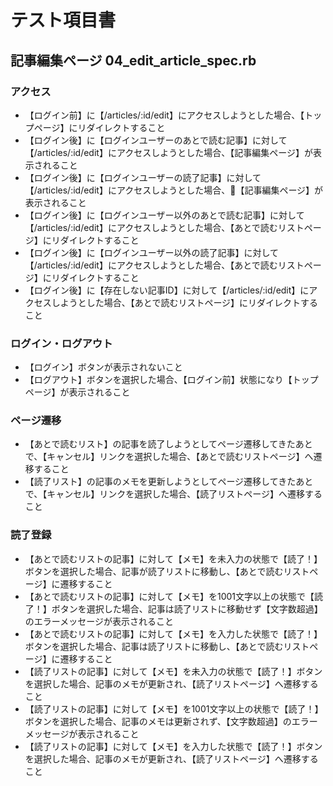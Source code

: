 # テスト項目書

## 記事編集ページ 04_edit_article_spec.rb

### アクセス
- 【ログイン前】に【/articles/:id/edit】にアクセスしようとした場合、【トップページ】にリダイレクトすること
- 【ログイン後】に【ログインユーザーのあとで読む記事】に対して【/articles/:id/edit】にアクセスしようとした場合、【記事編集ページ】が表示されること
- 【ログイン後】に【ログインユーザーの読了記事】に対して【/articles/:id/edit】にアクセスしようとした場合、【記事編集ページ】が表示されること
- 【ログイン後】に【ログインユーザー以外のあとで読む記事】に対して【/articles/:id/edit】にアクセスしようとした場合、【あとで読むリストページ】にリダイレクトすること
- 【ログイン後】に【ログインユーザー以外の読了記事】に対して【/articles/:id/edit】にアクセスしようとした場合、【あとで読むリストページ】にリダイレクトすること
- 【ログイン後】に【存在しない記事ID】に対して【/articles/:id/edit】にアクセスしようとした場合、【あとで読むリストページ】にリダイレクトすること

### ログイン・ログアウト
- 【ログイン】ボタンが表示されないこと
- 【ログアウト】ボタンを選択した場合、【ログイン前】状態になり【トップページ】が表示されること

### ページ遷移
- 【あとで読むリスト】の記事を読了しようとしてページ遷移してきたあとで、【キャンセル】リンクを選択した場合、【あとで読むリストページ】へ遷移すること
- 【読了リスト】の記事のメモを更新しようとしてページ遷移してきたあとで、【キャンセル】リンクを選択した場合、【読了リストページ】へ遷移すること

### 読了登録
- 【あとで読むリストの記事】に対して【メモ】を未入力の状態で【読了！】ボタンを選択した場合、記事が読了リストに移動し、【あとで読むリストページ】に遷移すること
- 【あとで読むリストの記事】に対して【メモ】を1001文字以上の状態で【読了！】ボタンを選択した場合、記事は読了リストに移動せず【文字数超過】のエラーメッセージが表示されること
- 【あとで読むリストの記事】に対して【メモ】を入力した状態で【読了！】ボタンを選択した場合、記事は読了リストに移動し、【あとで読むリストページ】に遷移すること
- 【読了リストの記事】に対して【メモ】を未入力の状態で【読了！】ボタンを選択した場合、記事のメモが更新され、【読了リストページ】へ遷移すること
- 【読了リストの記事】に対して【メモ】を1001文字以上の状態で【読了！】ボタンを選択した場合、記事のメモは更新されず、【文字数超過】のエラーメッセージが表示されること
- 【読了リストの記事】に対して【メモ】を入力した状態で【読了！】ボタンを選択した場合、記事のメモが更新され、【読了リストページ】へ遷移すること